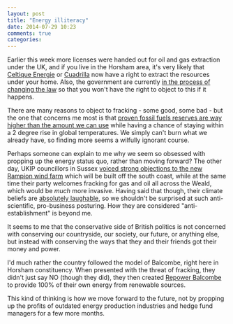```yaml
---
layout: post
title: "Energy illiteracy"
date: 2014-07-29 10:23
comments: true
categories:
---
```


Earlier this week more licenses were handed out for oil and gas extraction under the UK, and if you live in the Horsham area, it's very likely that [Celtique Energie](https://www.og.decc.gov.uk/eng/fox/decc/PED300X/licence?LICENCE_TYPE=PEDL&LICENCE_NO=243) or [Cuadrilla](https://www.og.decc.gov.uk/eng/fox/decc/PED300X/licence?LICENCE_TYPE=PEDL&LICENCE_NO=244) now have a right to extract the resources under your home. Also, the government are currently [in the process of changing the law](https://www.gov.uk/government/consultations/underground-drilling-access) so that you won't have the right to object to this if it happens.

There are many reasons to object to fracking - some good, some bad - but the one that concerns me most is that [proven fossil fuels reserves are way higher than the amount we can use](http://www.economist.com/news/business/21577097-either-governments-are-not-serious-about-climate-change-or-fossil-fuel-firms-are) while having a chance of staying within a 2 degree rise in global temperatures. We simply can't burn what we already have, so finding more seems a wilfully ignorant course.

Perhaps someone can explain to me why we seem so obsessed with propping up the energy status quo, rather than moving forward? The other day, UKIP councillors in Sussex [voiced strong objections to the new Rampion wind farm](http://www.wscountytimes.co.uk/news/letters/letter-petition-to-stop-new-wind-farm-1-6195820) which will be built off the south coast, while at the same time their party welcomes fracking for gas and oil all across the Weald, which would be *much* more invasive. Having said that though, their climate beliefs are [absolutely laughable](https://en.wikipedia.org/wiki/UKIP#Energy.2C_environment_and_climate_change), so we shouldn't be surprised at such anti-scientific, pro-business posturing. How they are considered "anti-establishment" is beyond me.

It seems to me that the conservative side of British politics is not concerned with conserving our countryside, our society, our future, or anything else, but instead with conserving the ways that they and their friends got their money and power.

I'd much rather the country followed the model of Balcombe, right here in Horsham constituency. When presented with the threat of fracking, they didn't just say NO (though they did), they then created [Repower Balcombe](http://www.repowerbalcombe.com/our-mission/) to provide 100% of their own energy from renewable sources.

This kind of thinking is how we move forward to the future, not by propping up the profits of outdated energy production industries and hedge fund managers for a few more months.
